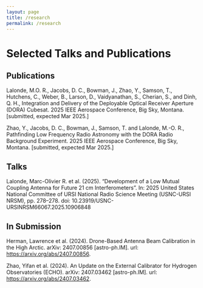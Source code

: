 ```yaml
---
layout: page
title: /research
permalink: /research
---
```


# Selected Talks and Publications

## Publications

Lalonde, M.O. R., Jacobs, D. C., Bowman, J., Zhao, Y., Samson, T., Hutchens, C., Weber, B., Larson, D., Vaidyanathan, S., Cherian, S., and Dinh, Q. H., Integration and Delivery of the Deployable Optical Receiver Aperture (DORA) Cubesat. 2025 IEEE Aerospace Conference, Big Sky, Montana. [submitted, expected Mar 2025.]

Zhao, Y., Jacobs, D. C., Bowman, J., Samson, T. and Lalonde, M.-O. R., Pathfinding Low Frequency Radio Astronomy with the DORA Radio Background Experiment. 2025 IEEE Aerospace Conference, Big Sky, Montana. [submitted, expected Mar 2025.]

## Talks

Lalonde, Marc-Olivier R. et al. (2025). “Development of a Low Mutual Coupling Antenna for Future 21 cm Interferometers”. In: 2025 United States National Committee of URSI National Radio Science Meeting (USNC-URSI NRSM), pp. 278–278. doi: 10.23919/USNC-URSINRSM66067.2025.10906848

## In Submission
Herman, Lawrence et al. (2024). Drone-Based Antenna Beam Calibration in the High Arctic. arXiv: 2407.00856 [astro-ph.IM]. url: https://arxiv.org/abs/2407.00856.

Zhao, Yifan et al. (2024). An Update on the External Calibrator for Hydrogen Observatories (ECHO). arXiv: 2407.03462 [astro-ph.IM]. url: https://arxiv.org/abs/2407.03462.
